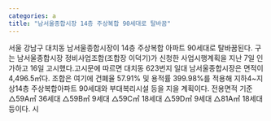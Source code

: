 ```yaml
---
categories: a
title: "남서울종합시장 14층 주상복합 90세대로 탈바꿈"
---
```

서울 강남구 대치동 남서울종합시장이 14층 주상복합 아파트 90세대로 탈바꿈된다. 구는 남서울종합시장 정비사업조합(조합장 이덕기)가 신청한 사업시행계획을 지난 7일 인가하고 16일 고시했다.고시문에 따르면 대치동 623번지 일대 남서울종합시장은 면적이 4,496.5㎡다. 조합은 여기에 건폐율 57.91% 및 용적률 399.98%를 적용해 지하4~지상14층 주상복합아파트 90세대와 부대복리시설 등을 지을 계획이다. 전용면적 기준 △59A㎡ 36세대 △59B㎡ 9세대 △59C㎡ 18세대 △59D㎡ 9세대 △81A㎡ 18세대 등이다. 시